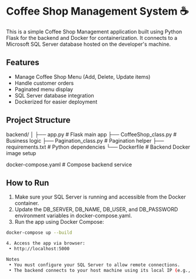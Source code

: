 # Coffee Shop Management System ☕️

This is a simple Coffee Shop Management application built using Python Flask for the backend and Docker for containerization. It connects to a Microsoft SQL Server database hosted on the developer's machine.

## Features

- Manage Coffee Shop Menu (Add, Delete, Update items)
- Handle customer orders
- Paginated menu display
- SQL Server database integration
- Dockerized for easier deployment

## Project Structure
backend/
│
├── app.py                    # Flask main app
├── CoffeeShop_class.py      # Business logic
├── Pagination_class.py      # Pagination helper
├── requirements.txt         # Python dependencies
└── Dockerfile               # Backend Docker image setup

docker-compose.yaml          # Compose backend service

## How to Run

1. Make sure your SQL Server is running and accessible from the Docker container.
2. Update the DB_SERVER, DB_NAME, DB_USER, and DB_PASSWORD environment variables in docker-compose.yaml.
3. Run the app using Docker Compose:
```bash
docker-compose up --build

4. Access the app via browser:
 • http://localhost:5000

Notes
 • You must configure your SQL Server to allow remote connections.
 • The backend connects to your host machine using its local IP (e.g., 192.168.x.x).
